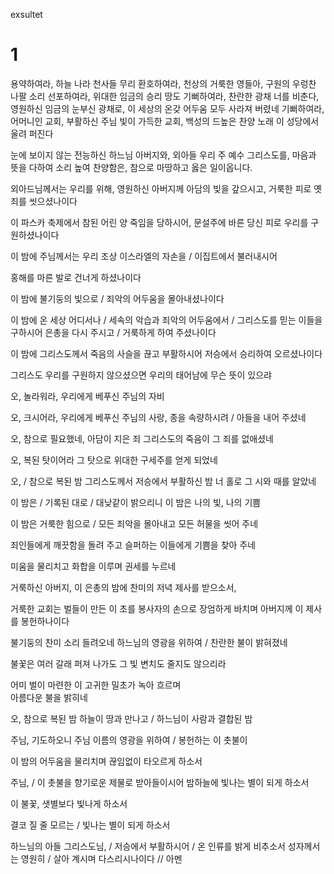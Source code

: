 exsultet

# 1


용약하여라, 하늘 나라 천사들 무리
환호하여라, 천상의 거룩한 영들아, 구원의 우렁찬 나팔 소리
선포하여라, 위대한 임금의 승리
땅도 기뻐하여라, 찬란한 광채 너를 비춘다, 
영원하신 임금의 눈부신 광채로, 이 세상의 온갖 어두움 모두 사라져 버렸네
기뻐하여라, 어머니인 교회, 부활하신 주님 빛이 가득한 교회, 백성의 드높은 찬양 노래 이 성당에서 울려 퍼진다


눈에 보이지 않는 전능하신 하느님 아버지와, 외아들 우리 주 예수 그리스도를, 마음과 뜻을 다하여 소리 높여 찬양함은, 참으로 마땅하고 옳은 일이옵니다.

외아드님께서는 우리를 위해, 영원하신 아버지께 아담의 빚을 갚으시고, 거룩한 피로 옛 죄를 씻으셨나이다

이 파스카 축제에서
참된 어린 양 죽임을 당하시어, 
문설주에 바른 당신 피로 우리를 구원하셨나이다

이 밤에
주님께서는 우리 조상 이스라엘의 자손을 / 이집트에서 불러내시어

홍해를
마른 발로 건너게 하셨나이다

이 밤에
불기둥의 빛으로 / 죄악의 어두움을 몰아내셨나이다

이 밤에
온 세상 어디서나 /  세속의 악습과 죄악의 어두움에서 /  그리스도를 믿는 이들을 구하시어
은총을 다시 주시고 / 거룩하게 하여 주셨나이다

이 밤에
그리스도께서
죽음의 사슬을 끊고 부활하시어
저승에서 승리하여 오르셨나이다

그리스도 우리를 구원하지 않으셨으면
우리의 태어남에 무슨 뜻이 있으랴

오, 놀라워라,
우리에게 베푸신 주님의 자비

오, 크시어라,
우리에게 베푸신 주님의 사랑,
종을 속량하시려 / 아들을 내어 주셨네

오, 참으로 필요했네, 아담이 지은 죄
그리스도의 죽음이 그 죄를 없애셨네

오, 복된 탓이어라
그 탓으로 위대한 구세주를 얻게 되었네

오, / 참으로 복된 밤
그리스도께서 저승에서 부활하신 밤
너 홀로 그 시와 때를 알았네

이 밤은 / 기록된 대로 /  대낮같이 밝으리니
이 밤은 나의 빛, 나의 기쁨

이 밤은 거룩한 힘으로 / 모든 죄악을 몰아내고 
모든 허물을 씻어 주네

죄인들에게 깨끗함을 돌려 주고
슬퍼하는 이들에게 기쁨을 찾아 주네

미움을 물리치고 
화합을 이루며 권세를 누르네



거룩하신 아버지,
이 은총의 밤에 찬미의 저녁 제사를 받으소서,

거룩한 교회는 벌들이 만든 이 초를
봉사자의 손으로 장엄하게 바치며
아버지께 이 제사를 봉헌하나이다

불기둥의 찬미 소리 들려오네
하느님의 영광을 위하여 / 찬란한 불이 밝혀졌네

불꽃은 여러 갈래 퍼져 나가도
그 빛 변치도 줄지도 않으리라

어미 벌이 마련한 이 고귀한 밀초가 녹아 흐르며\
아름다운 불을 밝히네

오, 참으로 복된 밤
하늘이 땅과 만나고 / 하느님이 사람과 결합된 밤


주님, 기도하오니
주님 이름의 영광을 위하여 / 봉헌하는 이 촛불이

이 밤의 어두움을 물리치며
끊임없이 타오르게 하소서

주님, / 이 촛불을 향기로운 제물로 받아들이시어
밤하늘에 빛나는 별이 되게 하소서

이 불꽃, 
샛별보다 빛나게 하소서

결코 질 줄 모르는 / 빛나는 별이 되게 하소서

하느님의 아들 그리스도님, / 저승에서 부활하시어 / 온 인류를 밝게 비추소서
성자께서는 영원히 / 살아 계시며 다스리시나이다 //  아멘

